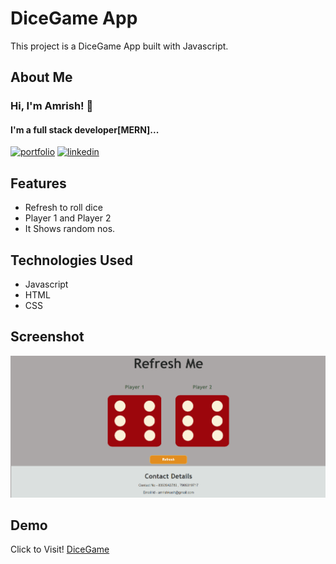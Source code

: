 # DiceGame App

This project is a DiceGame App built with Javascript.

##  About Me
###  Hi, I'm Amrish! 👋
#### I'm a full stack developer[MERN]...

[![portfolio](https://img.shields.io/badge/my_portfolio-fb923c?style=for-the-badge&logo&logoColor=white)](https://www.amrishpratapsingh.com/)    [![linkedin](https://img.shields.io/badge/linkedin-0A66C2?style=for-the-badge&logo=linkedin&logoColor=white)](https://www.linkedin.com/in/amrishkush/)


## Features

- Refresh to roll dice
- Player 1 and Player 2 
- It Shows random nos.


## Technologies Used

- Javascript
- HTML
- CSS

## Screenshot

![App Screenshot](screenshot.png)

## Demo

Click to Visit!
[DiceGame](https://amrishkush.github.io/Dicegame-html-css-js/)
